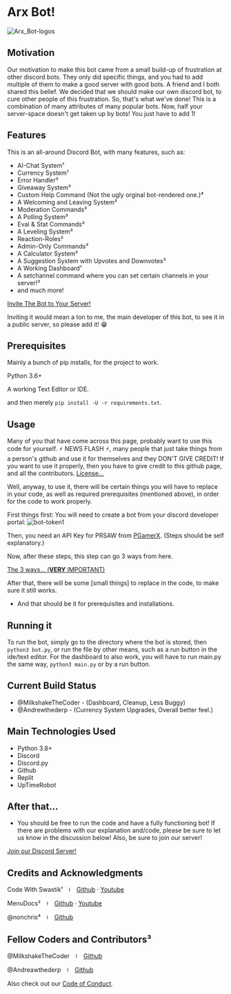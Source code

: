 # Arx Bot!

![Arx_Bot-logos](https://user-images.githubusercontent.com/83626443/138509399-17a00c06-bcf3-446b-922c-6b205f63c00a.jpeg)

## Motivation

Our motivation to make this bot came from a small build-up of frustration at other discord bots. They only did specific things, and you had to add multiple of them to make a good server with good bots. A friend and I both shared this belief. We decided that we should make our own discord bot, to cure other people of this frustration. So, that's what we've done! This is a combination of many attributes of many popular bots. Now, half your server-space doesn't get taken up by bots! You just have to add 1!

## Features

This is an all-around Discord Bot, with many features, such as:
* AI-Chat System¹
* Currency System¹
* Error Handler³
* Giveaway System³
* Custom Help Command (Not the ugly orginal bot-rendered one.)⁴
* A Welcoming and Leaving System³
* Moderation Commands³
* A Polling System³
* Eval & Stat Commands²
* A Leveling System³
* Reaction-Roles²
* Admin-Only Commands³
* A Calculator System³
* A Suggestion System with Upvotes and Downvotes³
* A Working Dashboard¹
* A setchannel command where you can set certain channels in your server!³
* and much more!

[Invite The Bot to Your Server!](https://discord.com/api/oauth2/authorize?client_id=832409595791409242&permissions=8&redirect_uri=http%3A%2F%2F127.0.0.1%3A5000%2Flogin&scope=applications.commands%20bot)

Inviting it would mean a ton to me, the main developer of this bot, to see it in a public server, so please add it! 😁

## Prerequisites

Mainly a bunch of pip installs, for the project to work.

Python 3.6+

A working Text Editor or IDE.

and then merely `pip install -U -r requirements.txt`.

## Usage

Many of you that have come across this page, probably want to use this code for yourself. ⚡ NEWS FLASH ⚡, many people that just take things from a person's github and use it for themselves and they DON'T GIVE CREDIT! If you want to use it properly, then you have to give credit to this github page, and all the contributors. [License...](https://github.com/MilkshakeTheCoder/Arx_Bot/blob/main/LICENSE.md)

Well, anyway, to use it, there will be certain things you will have to replace in your code, as well as required prerequisites (mentioned above), in order for the code to work properly.

First things first: You will need to create a bot from your discord developer portal:
![bot-token1](https://user-images.githubusercontent.com/83626443/118029530-1bfc3580-b319-11eb-8452-48cf12541420.gif)

Then, you need an API Key for PRSAW from [PGamerX](https://api-info.pgamerx.com/register.html). (Steps should be self explanatory.)

Now, after these steps, this step can go 3 ways from here.

[The 3 ways... (__VERY__ IMPORTANT)](https://github.com/MilkshakeTheCoder/Arx_Bot/blob/main/.github/SECRETS.md)

After that, there will be some [small things] to replace in the code, to make sure it still works.

* And that should be it for prerequisites and installations.

## Running it

To run the bot, simply go to the directory where the bot is stored, then <code>python3 bot.py</code>, or run the file by other means, such as a run button in the ide/text editor. For the dashboard to also work, you will have to run main.py the same way, `python3 main.py` or by a run button.

## Current Build Status
- @MilkshakeTheCoder - (Dashboard, Cleanup, Less Buggy)
- @Andrewthederp - (Currency System Upgrades, Overall better feel.)

## Main Technologies Used
* Python 3.8+
* Discord
* Discord.py
* Github
* Replit
* UpTimeRobot

## After that...
* You should be free to run the code and have a fully functioning bot! If there are problems with our explanation and/code, please be sure to let us know in the discussion below! Also, be sure to join our server!

[Join our Discord Server!](https://discord.gg/CtNTUX4znA)

## Credits and Acknowledgments
Code With Swastik¹ ⠀⍿ ⠀[Github](https://github.com/CodeWithSwastik) · [Youtube](https://www.youtube.com/c/CodeWithSwastik/featured)

MenuDocs² ⠀⍿ ⠀[Github](https://github.com/MenuDocs) · [Youtube](https://www.youtube.com/channel/UCpGGFqJP9vYvzFudqnQ-6IA)

@nonchris⁴ ⠀⍿ ⠀[Github](https://github.com/nonchris)

## Fellow Coders and Contributors³

@MilkshakeTheCoder ⠀⍿ ⠀[Github](https://github.com/MilkshakeTheCoder)

@Andreawthederp ⠀⍿ ⠀[Github](https://github.com/andrewthederp)

Also check out our [Code of Conduct](https://github.com/MilkshakeTheCoder/Arx_Bot/blob/main/CODE_OF_CONDUCT.md).